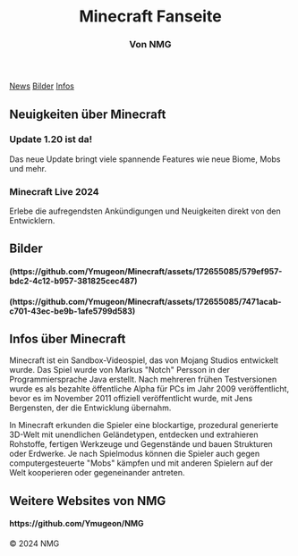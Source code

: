 
</head>
<body>
    <header>
        <h1>Minecraft Fanseite</h1>
        <h3>Von NMG</h3>
    </header>
    <nav>
        <a href="#news">News</a>
        <a href="#bilder">Bilder</a>
        <a href="#info">Infos</a>
    </nav>
    <section id="news" class="container">
        <h2>Neuigkeiten über Minecraft</h2>
        <div class="news-post">
            <h3>Update 1.20 ist da!</h3>
            <p>Das neue Update bringt viele spannende Features wie neue Biome, Mobs und mehr.</p>
        </div>
        <div class="news-post">
            <h3>Minecraft Live 2024</h3>
            <p>Erlebe die aufregendsten Ankündigungen und Neuigkeiten direkt von den Entwicklern.</p>
        </div>
    </section>
    <section id="bilder" class="container">
        <h2>Bilder</h2>
        <div class="bilder-gallery">
            <h4>(https://github.com/Ymugeon/Minecraft/assets/172655085/579ef957-bdc2-4c12-b957-381825cec487)<h4>
            <h4>(https://github.com/Ymugeon/Minecraft/assets/172655085/7471acab-c701-43ec-be9b-1afe5799d583)<h4>
        </div>
    </section>
    <section id="info" class="container">
        <h2>Infos über Minecraft</h2>
        <p>Minecraft ist ein Sandbox-Videospiel, das von Mojang Studios entwickelt wurde. Das Spiel wurde von Markus "Notch" Persson in der Programmiersprache Java erstellt. Nach mehreren frühen Testversionen wurde es als bezahlte öffentliche Alpha für PCs im Jahr 2009 veröffentlicht, bevor es im November 2011 offiziell veröffentlicht wurde, mit Jens Bergensten, der die Entwicklung übernahm.</p>
        <p>In Minecraft erkunden die Spieler eine blockartige, prozedural generierte 3D-Welt mit unendlichen Geländetypen, entdecken und extrahieren Rohstoffe, fertigen Werkzeuge und Gegenstände und bauen Strukturen oder Erdwerke. Je nach Spielmodus können die Spieler auch gegen computergesteuerte "Mobs" kämpfen und mit anderen Spielern auf der Welt kooperieren oder gegeneinander antreten.</p>
    </section>
    <h2>Weitere Websites von NMG</h2>
    <h4>https://github.com/Ymugeon/NMG</h4>
    <footer>
        <p>&copy; 2024 NMG</p>
    </footer>
</body>
</html>
